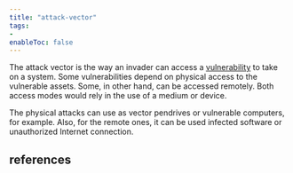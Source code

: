```yaml
---
title: "attack-vector"
tags:
- 
enableToc: false
---
```


The attack vector is the way an invader can access a [vulnerability](notes/vulnerability.md) to take on a system. Some vulnerabilities depend on physical access to the vulnerable assets. Some, in other hand, can be accessed remotely. Both access modes would rely in the use of a medium or device. 

The physical attacks can use as vector pendrives or vulnerable computers, for example. Also, for the remote ones, it can be used infected software or unauthorized Internet connection.

## references
